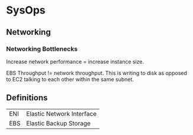 # SysOps

## Networking

### Networking Bottlenecks

Increase network performance = increase instance size.

EBS Throughput != network throughput. This is writing to disk as opposed to EC2 talking to each other within the same subnet.

## Definitions

|			|									|
|		---	|								---	|
| ENI		| Elastic Network Interface			|
| EBS	 	| Elastic Backup Storage			|
